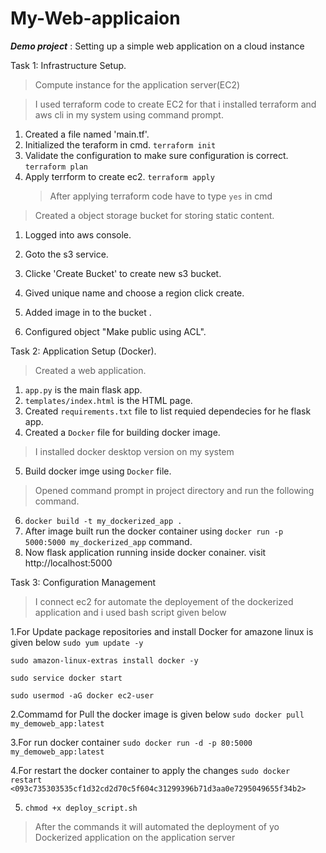 # My-Web-applicaion
***Demo project***
: Setting up a simple web application on a cloud instance

Task 1: Infrastructure Setup.
>Compute instance for the application server(EC2)

> I used terraform code to create EC2 for that i installed terraform and aws cli in my system using command prompt.

1. Created a file named 'main.tf'.
2. Initialized the teraform in cmd.
    ``terraform init``
3. Validate the configuration to make sure configuration is correct.
    ``terraform plan``
4. Apply terrform to create ec2.
    ``terraform apply``
   >After applying terraform code have to type `yes` in cmd

>Created a object storage bucket for storing static content.

1. Logged into aws console.
2. Goto the s3 service.
3. Clicke 'Create Bucket' to create new s3 bucket.
4. Gived unique name and choose a region click create.
5. Added image in to the bucket .
   


6. Configured object "Make public using ACL".

Task 2: Application Setup (Docker).

>Created a web application.

 1. `app.py` is the main flask app.
 2. `templates/index.html` is the HTML page.
 3. Created  `requirements.txt` file to list requied dependecies for he flask app.
 4. Created a `Docker` file for building docker image.
 >I installed docker desktop version on my system
 5. Build docker imge using `Docker` file.
 >Opened command prompt in project directory and run the following command.
 
 6. ```docker build -t my_dockerized_app .```
 7. After image built run the docker container using ``docker run -p 5000:5000 my_dockerized_app`` command.
 8. Now  flask application running inside docker conainer. visit http://localhost:5000

Task 3: Configuration Management
    
>I connect ec2 for automate the deployement of the dockerized application and i used bash script given below

1.For Update package repositories and install Docker for amazone linux is given below
``sudo yum update -y``

``sudo amazon-linux-extras install docker -y``

``sudo service docker start``

``sudo usermod -aG docker ec2-user``

2.Commamd for Pull the docker image is given below
``sudo docker pull my_demoweb_app:latest``

3.For run docker container
``sudo docker run -d -p 80:5000 my_demoweb_app:latest``

4.For restart the docker container to apply the changes ``sudo docker restart <093c735303535cf1d32cd2d70c5f604c31299396b71d3aa0e7295049655f34b2>``

5. ``chmod +x deploy_script.sh``

>After the commands it will automated the deployment of yo Dockerized application on the application server
  
>
